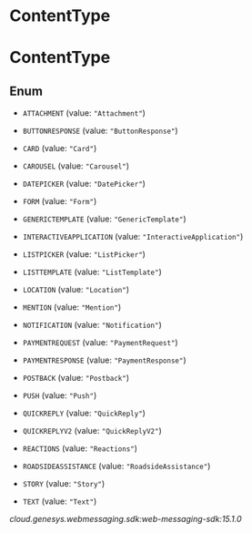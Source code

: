 # ContentType


# ContentType

## Enum


* `ATTACHMENT` (value: `"Attachment"`)

* `BUTTONRESPONSE` (value: `"ButtonResponse"`)

* `CARD` (value: `"Card"`)

* `CAROUSEL` (value: `"Carousel"`)

* `DATEPICKER` (value: `"DatePicker"`)

* `FORM` (value: `"Form"`)

* `GENERICTEMPLATE` (value: `"GenericTemplate"`)

* `INTERACTIVEAPPLICATION` (value: `"InteractiveApplication"`)

* `LISTPICKER` (value: `"ListPicker"`)

* `LISTTEMPLATE` (value: `"ListTemplate"`)

* `LOCATION` (value: `"Location"`)

* `MENTION` (value: `"Mention"`)

* `NOTIFICATION` (value: `"Notification"`)

* `PAYMENTREQUEST` (value: `"PaymentRequest"`)

* `PAYMENTRESPONSE` (value: `"PaymentResponse"`)

* `POSTBACK` (value: `"Postback"`)

* `PUSH` (value: `"Push"`)

* `QUICKREPLY` (value: `"QuickReply"`)

* `QUICKREPLYV2` (value: `"QuickReplyV2"`)

* `REACTIONS` (value: `"Reactions"`)

* `ROADSIDEASSISTANCE` (value: `"RoadsideAssistance"`)

* `STORY` (value: `"Story"`)

* `TEXT` (value: `"Text"`)




_cloud.genesys.webmessaging.sdk:web-messaging-sdk:15.1.0_

